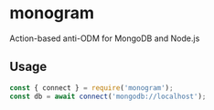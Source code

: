 # monogram

Action-based anti-ODM for MongoDB and Node.js

## Usage

```javascript
const { connect } = require('monogram');
const db = await connect('mongodb://localhost');
```
